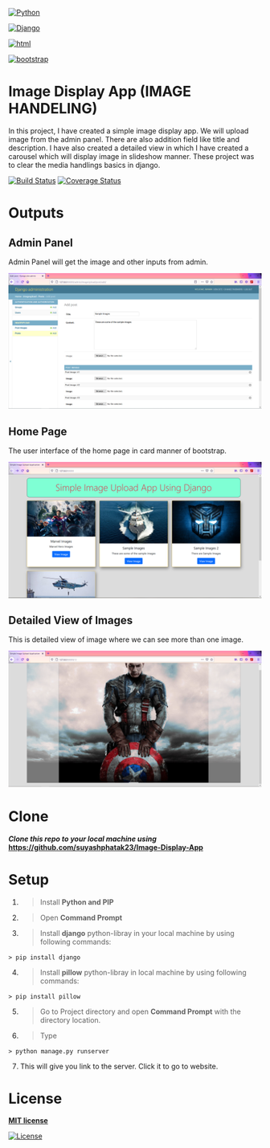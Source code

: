 <a href="https://www.python.org"><img src="https://www.python.org/static/community_logos/python-logo-master-v3-TM.png" title="Python" width="500px" height="200px" alt="Python"></a>

<a href="https://www.djangoproject.com"><img src="https://static.djangoproject.com/img/logos/django-logo-negative.png" title="Django" width="500px" height="200px" alt="Django"></a>

<a href="#"><img src="https://www.pngitem.com/pimgs/m/206-2069813_file-css-and-html-css-logo-svg-hd.png" title="html" width="300px" height="auto" alt="html"></a>

<a href="https://getbootstrap.com/"><img src="https://getbootstrap.com/docs/4.0/assets/brand/bootstrap-social-logo.png" title="bootstrap" width="300px" height="auto" alt="bootstrap"></a>

# Image Display App (IMAGE HANDELING)

In this project, I have created a simple image display app. We will upload image from the admin panel. There are also addition field like title and description. I have also created a detailed view in which I have created a carousel which will display image in slideshow manner. These project was to clear the media handlings basics in django.  

[![Build Status](http://img.shields.io/travis/badges/badgerbadgerbadger.svg?style=flat-square)](https://travis-ci.org/badges/badgerbadgerbadger)
[![Coverage Status](http://img.shields.io/coveralls/badges/badgerbadgerbadger.svg?style=flat-square)](https://coveralls.io/r/badges/badgerbadgerbadger)

# Outputs

## Admin Panel

Admin Panel will get the image and other inputs from admin.

<img src="https://github.com/suyashphatak23/Image-Display-App/blob/main/outputs/AdminPanel.PNG" title="No Task" width="auto" height="auto" alt="No Task">

## Home Page

The user interface of the home page in card manner of bootstrap.

<img src="https://github.com/suyashphatak23/Image-Display-App/blob/main/outputs/HomePage.PNG" title="No Task" width="auto" height="auto" alt="No Task">

## Detailed View of Images

This is detailed view of image where we can see more than one image.

<img src="https://github.com/suyashphatak23/Image-Display-App/blob/main/outputs/CarouselView.PNG" title="No Task" width="auto" height="auto" alt="No Task">

# Clone

***Clone this repo to your local machine using*** **https://github.com/suyashphatak23/Image-Display-App**

# Setup

1. > Install **Python and PIP**
2. > Open **Command Prompt**
3. > Install **django** python-libray in your local machine by using following commands:

```shell
> pip install django
```

4. > Install **pillow** python-libray in local machine by using following commands:

```shell
> pip install pillow
```

5. > Go to Project directory and open **Command Prompt** with the directory location.

6. >Type
```shell
> python manage.py runserver
```

7. This will give you link to the server. Click it to go to website.

# License

**[MIT license](http://opensource.org/licenses/mit-license.php)**

[![License](http://img.shields.io/:license-mit-blue.svg?style=flat-square)](http://badges.mit-license.org)


